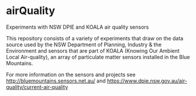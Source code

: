 # airQuality
Experiments with NSW DPIE and KOALA air quality sensors

This repository consists of a variety of experiments that draw on the data source used by the NSW Department of Planning, Industry & the Environment and sensors that are part of KOALA (Knowing Our Ambient Local Air-quality), an array of particulate matter sensors installed in the Blue Mountains.

For more information on the sensors and projects see http://bluemountains.sensors.net.au/ and https://www.dpie.nsw.gov.au/air-quality/current-air-quality

